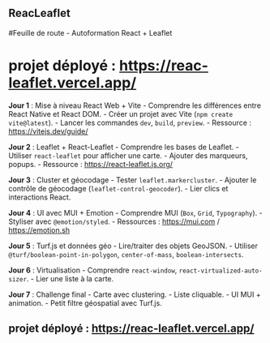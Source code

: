 

## ReacLeaflet
#Feuille de route - Autoformation React + Leaflet

# projet déployé : https://reac-leaflet.vercel.app/

**Jour 1** : Mise à niveau React Web + Vite - Comprendre les différences entre React Native et React DOM. - Créer un projet avec Vite (`npm create vite@latest`). - Lancer les commandes `dev`, `build`, `preview`. - Ressource : https://vitejs.dev/guide/

 **Jour 2** : Leaflet + React-Leaflet - Comprendre les bases de Leaflet. - Utiliser `react-leaflet` pour afficher une carte. - Ajouter des marqueurs, popups. - Ressource : https://react-leaflet.js.org/

**Jour 3** : Cluster et géocodage - Tester `leaflet.markercluster`. - Ajouter le contrôle de géocodage (`leaflet-control-geocoder`). - Lier clics et interactions React.

**Jour 4** : UI avec MUI + Emotion - Comprendre MUI (`Box`, `Grid`, `Typography`). - Styliser avec `@emotion/styled`. - Ressources : https://mui.com / https://emotion.sh

 **Jour 5** : Turf.js et données géo - Lire/traiter des objets GeoJSON. - Utiliser `@turf/boolean-point-in-polygon`, `center-of-mass`, `boolean-intersects`.

**Jour 6** : Virtualisation - Comprendre `react-window`, `react-virtualized-auto-sizer`. - Lier une liste à la carte.

**Jour 7** : Challenge final - Carte avec clustering. - Liste cliquable. - UI MUI + animation. - Petit filtre géospatial avec Turf.js.


## projet déployé : https://reac-leaflet.vercel.app/
